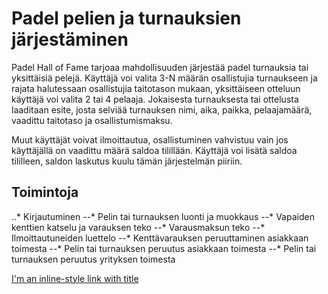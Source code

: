 # Padel pelien ja turnauksien järjestäminen
Padel Hall of Fame tarjoaa mahdollisuuden järjestää padel turnauksia tai yksittäisiä pelejä. Käyttäjä voi valita 3-N määrän
osallistujia turnaukseen ja rajata halutessaan osallistujia taitotason mukaan, yksittäiseen otteluun käyttäjä voi valita 2 tai 4 pelaaja. 
Jokaisesta turnauksesta tai ottelusta laaditaan esite, josta selviää turnauksen nimi, aika, paikka, pelaajamäärä, vaadittu taitotaso ja
osallistumismaksu.

Muut käyttäjät voivat ilmoittautua, osallistuminen vahvistuu vain jos käyttäjällä on vaadittu määrä saldoa tilillään. Käyttäjä
voi lisätä saldoa tililleen, saldon laskutus kuulu tämän järjestelmän piiriin.

## Toimintoja
..* Kirjautuminen
--* Pelin tai turnauksen luonti ja muokkaus
--* Vapaiden kenttien katselu ja varauksen teko
--* Varausmaksun teko
--* Ilmoittautuneiden luettelo
--* Kenttävarauksen peruuttaminen asiakkaan toimesta
--* Pelin tai turnauksen peruutus asiakkaan toimesta
--* Pelin tai turnauksen peruutus yrityksen toimesta


[I'm an inline-style link with title](https://github.com/larikkai/PHoF/blob/master/Tietokantakaavio.jpg "Tietokantakaavio")


